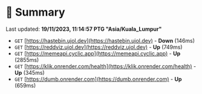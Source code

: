 # 📖 Summary
Last updated: **19/11/2023, 11:14:57 PTG "Asia/Kuala_Lumpur"**

- `GET` [https://hastebin.ujol.dev](https://hastebin.ujol.dev) - **Down** (146ms)
- `GET` [https://reddviz.ujol.dev](https://reddviz.ujol.dev) - **Up** (749ms)
- `GET` [https://memeapi.cyclic.app](https://memeapi.cyclic.app) - **Up** (2855ms)
- `GET` [https://klik.onrender.com/health](https://klik.onrender.com/health) - **Up** (345ms)
- `GET` [https://dumb.onrender.com](https://dumb.onrender.com) - **Up** (659ms)
